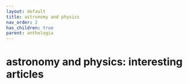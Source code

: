 ```yaml
---
layout: default
title: astronomy and physics
nav_order: 2
has_children: true
parent: anthologia
---
```


# astronomy and physics: interesting articles



